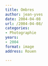 ```yaml
---
title: Ombres
author: jean-yves
date: 2004-04-08
url: /2004-04-08/
categories:
- Photographie
years:
- 2004
format: image
address: Rouen

---
```

